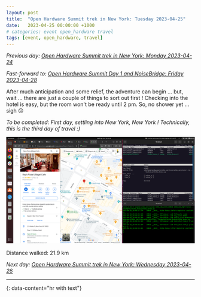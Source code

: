 ```yaml
---
layout: post
title:  "Open Hardware Summit trek in New York: Tuesday 2023-04-25"
date:   2023-04-25 00:00:00 +1000
# categories: event open_hardware travel
tags: [event, open_hardware, travel]
---
```


_Previous day:
[Open Hardware Summit trek in New York: Monday 2023-04-24](open-hardware-summit-day-1)_

_Fast-forward to:
[Open Hardware Summit Day 1 and NoiseBridge: Friday 2023-04-28](open-hardware-summit-day-5)_

After much anticipation and some relief, the adventure can begin ...
but, wait ... there are just a couple of things to sort out first !
Checking into the hotel is easy, but the room won't be ready until 2 pm.
So, no shower yet ... sigh 😔

_To be completed: First day, settling into New York, New York !
Technically, this is the third day of travel :)_

![](assets/images/posts/2023/04/screen_snapshot_2023-04-26_maps_aiko.jpg)

Distance walked: 21.9 km

_Next day:
[Open Hardware Summit trek in New York: Wednesday 2023-04-26](open-hardware-summit-day-3)_

---
{: data-content="hr with text"}
